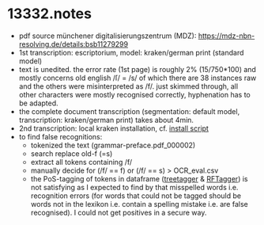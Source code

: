 # 13332.notes
- pdf source münchener digitalisierungszentrum (MDZ): <https://mdz-nbn-resolving.de/details:bsb11279299>
- 1st transcription: escriptorium, model: kraken/german print (standard model)
- text is unedited. the error rate (1st page) is roughly 2% (15/750*100) and mostly concerns old english /ſ/ = /s/ of which there are 38 instances raw and the others were misinterpreted as /f/. just skimmed through, all other characters were mostly  recognised correctly, hyphenation has to be adapted.
- the complete document transcription (segmentation: default model, transcription: kraken/german print) takes about 4min.
- 2nd transcription: local kraken installation, cf. [install script](https://github.com/esteeschwarz/HiSon/blob/main/grammar/installkraken.sh)
- to find false recognitions: 
  - tokenized the text (grammar-preface.pdf_000002)
  - search replace old-f (=s)
  - extract all tokens containing /f/
  - manually decide for (/f/ == f) or (/f/ == s) > OCR_eval.csv
  - the PoS-tagging of tokens in dataframe ([treetagger](https://cis.uni-muenchen.de/~schmid/tools/TreeTagger/) & [RFTagger](https://www.cis.lmu.de/~schmid/tools/RFTagger/)) is not satisfying as I expected to find by that misspelled words i.e. recognition errors (for words that could not be tagged should be words not in the lexikon i.e. contain a spelling mistake i.e. are false recognised). I could not get positives in a secure way.
